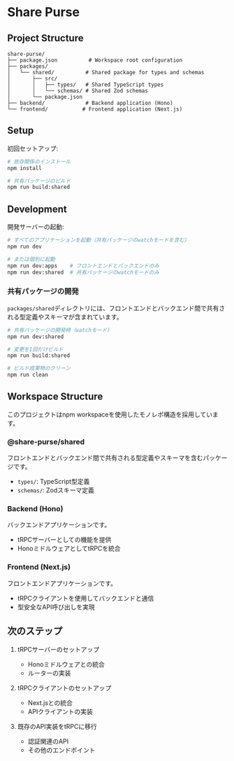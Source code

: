 # Share Purse

## Project Structure

```
share-purse/
├── package.json          # Workspace root configuration
├── packages/
│   └── shared/          # Shared package for types and schemas
│       ├── src/
│       │   ├── types/   # Shared TypeScript types
│       │   └── schemas/ # Shared Zod schemas
│       └── package.json
├── backend/             # Backend application (Hono)
└── frontend/           # Frontend application (Next.js)
```

## Setup

初回セットアップ:

```bash
# 依存関係のインストール
npm install

# 共有パッケージのビルド
npm run build:shared
```

## Development

開発サーバーの起動:

```bash
# すべてのアプリケーションを起動（共有パッケージのwatchモードを含む）
npm run dev

# または個別に起動
npm run dev:apps    # フロントエンドとバックエンドのみ
npm run dev:shared  # 共有パッケージのwatchモードのみ
```

### 共有パッケージの開発

`packages/shared`ディレクトリには、フロントエンドとバックエンド間で共有される型定義やスキーマが含まれています。

```bash
# 共有パッケージの開発時（watchモード）
npm run dev:shared

# 変更を1回だけビルド
npm run build:shared

# ビルド成果物のクリーン
npm run clean
```

## Workspace Structure

このプロジェクトはnpm workspaceを使用したモノレポ構造を採用しています。

### @share-purse/shared

フロントエンドとバックエンド間で共有される型定義やスキーマを含むパッケージです。

- `types/`: TypeScript型定義
- `schemas/`: Zodスキーマ定義

### Backend (Hono)

バックエンドアプリケーションです。

- tRPCサーバーとしての機能を提供
- HonoミドルウェアとしてtRPCを統合

### Frontend (Next.js)

フロントエンドアプリケーションです。

- tRPCクライアントを使用してバックエンドと通信
- 型安全なAPI呼び出しを実現

## 次のステップ

1. tRPCサーバーのセットアップ
   - Honoミドルウェアとの統合
   - ルーターの実装

2. tRPCクライアントのセットアップ
   - Next.jsとの統合
   - APIクライアントの実装

3. 既存のAPI実装をtRPCに移行
   - 認証関連のAPI
   - その他のエンドポイント
